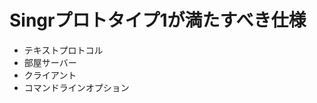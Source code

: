 Singrプロトタイプ1が満たすべき仕様
=========================================================

- テキストプロトコル
- 部屋サーバー
- クライアント
- コマンドラインオプション

